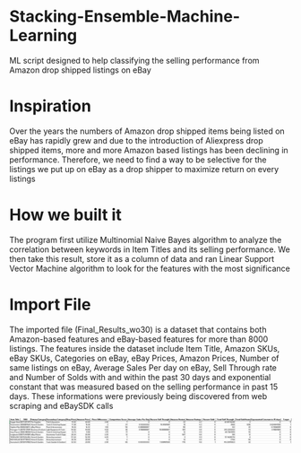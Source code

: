 # Stacking-Ensemble-Machine-Learning
ML script designed to help classifying the selling performance from Amazon drop shipped listings on eBay 

# Inspiration
Over the years the numbers of Amazon drop shipped items being listed on eBay has rapidly grew and due to the introduction of Aliexpress drop shipped items, more and more Amazon based listings has been declining in performance. Therefore, we need to find a way to be selective for the listings we put up on eBay as a drop shipper to maximize return on every listings

# How we built it 
The program first utilize Multinomial Naive Bayes algorithm to analyze the correlation between keywords in Item Titles and its selling performance. We then take this result, store it as a column of data and ran Linear Support Vector Machine algorithm to look for the features with the most significance

# Import File
The imported file (Final_Results_wo30) is a dataset that contains both Amazon-based features and eBay-based features for more than 8000 listings. The features inside the dataset include Item Title, Amazon SKUs, eBay SKUs, Categories on eBay, eBay Prices, Amazon Prices, Number of same listings on eBay, Average Sales Per day on eBay, Sell Through rate and Number of Solds with and within the past 30 days and exponential constant that was measured based on the selling performance in past 15 days. These informations were previously being discovered from web scraping and eBaySDK calls 

![](capture_ml.PNG)




